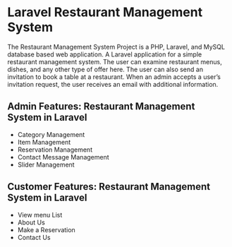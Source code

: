 # Laravel Restaurant Management System

The Restaurant Management System Project is a PHP, Laravel, and MySQL database based web application. A Laravel application for a simple restaurant management system. The user can examine restaurant menus, dishes, and any other type of offer here. The user can also send an invitation to book a table at a restaurant. When an admin accepts a user’s invitation request, the user receives an email with additional information.

## Admin Features: Restaurant Management System in Laravel
* Category Management
* Item Management
* Reservation Management
* Contact Message Management
* Slider Management

## Customer Features: Restaurant Management System in Laravel
* View menu List
* About Us
* Make a Reservation
* Contact Us
